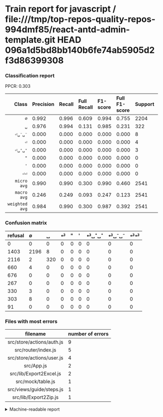 # Train report for javascript / file:///tmp/top-repos-quality-repos-994dmf85/react-antd-admin-template.git HEAD 096a1d5bd8bb140b6fe74ab5905d2f3d86399308

### Classification report

PPCR: 0.303

| Class | Precision | Recall | Full Recall | F1-score | Full F1-score | Support | Full Support | PPCR |
|------:|:----------|:-------|:------------|:---------|:---------|:--------|:-------------|:-----|
| `∅` | 0.992| 0.996| 0.609| 0.994| 0.755| 2204| 3607| 0.611 |
| `␣` | 0.976| 0.994| 0.131| 0.985| 0.231| 322| 2438| 0.132 |
| `⏎␣⁻␣⁻` | 0.000| 0.000| 0.000| 0.000| 0.000| 8| 311| 0.026 |
| `⏎` | 0.000| 0.000| 0.000| 0.000| 0.000| 4| 664| 0.006 |
| `⏎␣⁺␣⁺` | 0.000| 0.000| 0.000| 0.000| 0.000| 3| 333| 0.009 |
| `"` | 0.000| 0.000| 0.000| 0.000| 0.000| 0| 676| 0.000 |
| `'` | 0.000| 0.000| 0.000| 0.000| 0.000| 0| 267| 0.000 |
| `⏎⏎` | 0.000| 0.000| 0.000| 0.000| 0.000| 0| 91| 0.000 |
| `micro avg` | 0.990| 0.990| 0.300| 0.990| 0.460| 2541| 8387| 0.303 |
| `macro avg` | 0.246| 0.249| 0.093| 0.247| 0.123| 2541| 8387| 0.303 |
| `weighted avg` | 0.984| 0.990| 0.300| 0.987| 0.392| 2541| 8387| 0.303 |

### Confusion matrix

|refusal|  ∅| ␣| ⏎| "| '| ⏎␣⁺␣⁺| ⏎␣⁻␣⁻| ⏎⏎| 
|:---|:---|:---|:---|:---|:---|:---|:---|:---|
|0 |0 |0 |0 |0 |0 |0 |0 |0 |
|1403 |2196 |8 |0 |0 |0 |0 |0 |0 |
|2116 |2 |320 |0 |0 |0 |0 |0 |0 |
|660 |4 |0 |0 |0 |0 |0 |0 |0 |
|676 |0 |0 |0 |0 |0 |0 |0 |0 |
|267 |0 |0 |0 |0 |0 |0 |0 |0 |
|330 |3 |0 |0 |0 |0 |0 |0 |0 |
|303 |8 |0 |0 |0 |0 |0 |0 |0 |
|91 |0 |0 |0 |0 |0 |0 |0 |0 |

### Files with most errors

| filename | number of errors|
|:----:|:-----|
| src/store/actions/auth.js | 9 |
| src/router/index.js | 5 |
| src/store/actions/user.js | 4 |
| src/App.js | 2 |
| src/lib/Export2Excel.js | 2 |
| src/mock/table.js | 1 |
| src/views/guide/steps.js | 1 |
| src/lib/Export2Zip.js | 1 |

<details>
    <summary>Machine-readable report</summary>
```json
{
  "cl_report": {"\"": {"f1-score": 0.0, "precision": 0.0, "recall": 0.0, "support": 0}, "\u0027": {"f1-score": 0.0, "precision": 0.0, "recall": 0.0, "support": 0}, "macro avg": {"f1-score": 0.24736942930286826, "precision": 0.24599098453704826, "recall": 0.24876988197630506, "support": 2541}, "micro avg": {"f1-score": 0.9901613537977174, "precision": 0.9901613537977174, "recall": 0.9901613537977174, "support": 2541}, "weighted avg": {"f1-score": 0.9872379471161038, "precision": 0.9843429666987898, "recall": 0.9901613537977174, "support": 2541}, "\u2205": {"f1-score": 0.9943400498075616, "precision": 0.9923181201988251, "recall": 0.9963702359346642, "support": 2204}, "\u23ce": {"f1-score": 0.0, "precision": 0.0, "recall": 0.0, "support": 4}, "\u23ce\u23ce": {"f1-score": 0.0, "precision": 0.0, "recall": 0.0, "support": 0}, "\u23ce\u2423\u207a\u2423\u207a": {"f1-score": 0.0, "precision": 0.0, "recall": 0.0, "support": 3}, "\u23ce\u2423\u207b\u2423\u207b": {"f1-score": 0.0, "precision": 0.0, "recall": 0.0, "support": 8}, "\u2423": {"f1-score": 0.9846153846153846, "precision": 0.975609756097561, "recall": 0.9937888198757764, "support": 322}},
  "cl_report_full": {"\"": {"f1-score": 0.0, "precision": 0.0, "recall": 0.0, "support": 676}, "\u0027": {"f1-score": 0.0, "precision": 0.0, "recall": 0.0, "support": 267}, "macro avg": {"f1-score": 0.1232525288667248, "precision": 0.24599098453704826, "recall": 0.09250891473670397, "support": 8387}, "micro avg": {"f1-score": 0.4604685212298682, "precision": 0.9901613537977174, "recall": 0.2999880767855014, "support": 8387}, "weighted avg": {"f1-score": 0.39180762118670437, "precision": 0.7103646172556356, "recall": 0.2999880767855014, "support": 8387}, "\u2205": {"f1-score": 0.7546391752577319, "precision": 0.9923181201988251, "recall": 0.6088161907402273, "support": 3607}, "\u23ce": {"f1-score": 0.0, "precision": 0.0, "recall": 0.0, "support": 664}, "\u23ce\u23ce": {"f1-score": 0.0, "precision": 0.0, "recall": 0.0, "support": 91}, "\u23ce\u2423\u207a\u2423\u207a": {"f1-score": 0.0, "precision": 0.0, "recall": 0.0, "support": 333}, "\u23ce\u2423\u207b\u2423\u207b": {"f1-score": 0.0, "precision": 0.0, "recall": 0.0, "support": 311}, "\u2423": {"f1-score": 0.23138105567606654, "precision": 0.975609756097561, "recall": 0.13125512715340443, "support": 2438}},
  "ppcr": 0.30296888041015857
}
```
</details>
